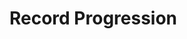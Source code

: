 # Record Progression

<div id = "navigation"></div>

<div id = "record_table"></div>

<canvas id = "record_chart"></canvas>
